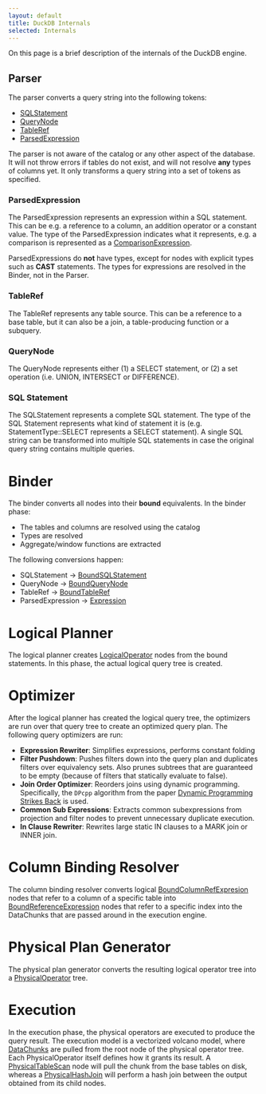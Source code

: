 ```yaml
---
layout: default
title: DuckDB Internals
selected: Internals
---
```

On this page is a brief description of the internals of the DuckDB engine.

## Parser
The parser converts a query string into the following tokens:

* [SQLStatement](https://github.com/cwida/duckdb/blob/master/src/include/parser/sql_statement.hpp)
* [QueryNode](https://github.com/cwida/duckdb/blob/master/src/include/parser/query_node.hpp)
* [TableRef](https://github.com/cwida/duckdb/blob/master/src/include/parser/tableref.hpp)
* [ParsedExpression](https://github.com/cwida/duckdb/blob/master/src/include/parser/parsed_expression.hpp)

The parser is not aware of the catalog or any other aspect of the database. It will not throw errors if tables do not exist, and will not resolve **any** types of columns yet. It only transforms a query string into a set of tokens as specified.

### ParsedExpression
The ParsedExpression represents an expression within a SQL statement. This can be e.g. a reference to a column, an addition operator or a constant value. The type of the ParsedExpression indicates what it represents, e.g. a comparison is represented as a [ComparisonExpression](https://github.com/cwida/duckdb/blob/master/src/include/parser/expression/comparison_expression.hpp).

ParsedExpressions do **not** have types, except for nodes with explicit types such as **CAST** statements. The types for expressions are resolved in the Binder, not in the Parser.

### TableRef
The TableRef represents any table source. This can be a reference to a base table, but it can also be a join, a table-producing function or a subquery.

### QueryNode
The QueryNode represents either (1) a SELECT statement, or (2) a set operation (i.e. UNION, INTERSECT or DIFFERENCE).

### SQL Statement
The SQLStatement represents a complete SQL statement. The type of the SQL Statement represents what kind of statement it is (e.g. StatementType::SELECT represents a SELECT statement). A single SQL string can be transformed into multiple SQL statements in case the original query string contains multiple queries.

# Binder
The binder converts all nodes into their **bound** equivalents. In the binder phase:
* The tables and columns are resolved using the catalog
* Types are resolved
* Aggregate/window functions are extracted

The following conversions happen:
* SQLStatement -> [BoundSQLStatement](https://github.com/cwida/duckdb/blob/master/src/include/planner/bound_sql_statement.hpp)
* QueryNode -> [BoundQueryNode](https://github.com/cwida/duckdb/blob/master/src/include/planner/bound_query_node.hpp)
* TableRef -> [BoundTableRef](https://github.com/cwida/duckdb/blob/master/src/include/planner/bound_tableref.hpp)
* ParsedExpression -> [Expression](https://github.com/cwida/duckdb/blob/master/src/include/planner/expression.hpp)

# Logical Planner
The logical planner creates [LogicalOperator](https://github.com/cwida/duckdb/blob/master/src/include/planner/logical_operator.hpp) nodes from the bound statements. In this phase, the actual logical query tree is created.

# Optimizer
After the logical planner has created the logical query tree, the optimizers are run over that query tree to create an optimized query plan. The following query optimizers are run:

* **Expression Rewriter**: Simplifies expressions, performs constant folding
* **Filter Pushdown**: Pushes filters down into the query plan and duplicates filters over equivalency sets. Also prunes subtrees that are guaranteed to be empty (because of filters that statically evaluate to false).
* **Join Order Optimizer**: Reorders joins using dynamic programming. Specifically, the `DPcpp` algorithm from the paper [Dynamic Programming Strikes Back](https://15721.courses.cs.cmu.edu/spring2017/papers/14-optimizer1/p539-moerkotte.pdf) is used.
* **Common Sub Expressions**: Extracts common subexpressions from projection and filter nodes to prevent unnecessary duplicate execution.
* **In Clause Rewriter**: Rewrites large static IN clauses to a MARK join or INNER join.

# Column Binding Resolver
The column binding resolver converts logical [BoundColumnRefExpresion](https://github.com/cwida/duckdb/blob/master/src/include/planner/expression/bound_columnref_expression.hpp) nodes that refer to a column of a specific table into [BoundReferenceExpression](https://github.com/cwida/duckdb/blob/master/src/include/planner/expression/bound_reference_expression.hpp) nodes that refer to a specific index into the DataChunks that are passed around in the execution engine.

# Physical Plan Generator
The physical plan generator converts the resulting logical operator tree into a [PhysicalOperator](https://github.com/cwida/duckdb/blob/master/src/include/execution/physical_operator.hpp) tree.

# Execution
In the execution phase, the physical operators are executed to produce the query result. The execution model is a vectorized volcano model, where [DataChunks](https://github.com/cwida/duckdb/blob/master/src/include/common/types/data_chunk.hpp) are pulled from the root node of the physical operator tree. Each PhysicalOperator itself defines how it grants its result. A [PhysicalTableScan](https://github.com/cwida/duckdb/blob/master/src/include/execution/operator/scan/physical_table_scan.hpp) node will pull the chunk from the base tables on disk, whereas a [PhysicalHashJoin](https://github.com/cwida/duckdb/blob/master/src/include/execution/operator/join/physical_hash_join.hpp) will perform a hash join between the output obtained from its child nodes.
